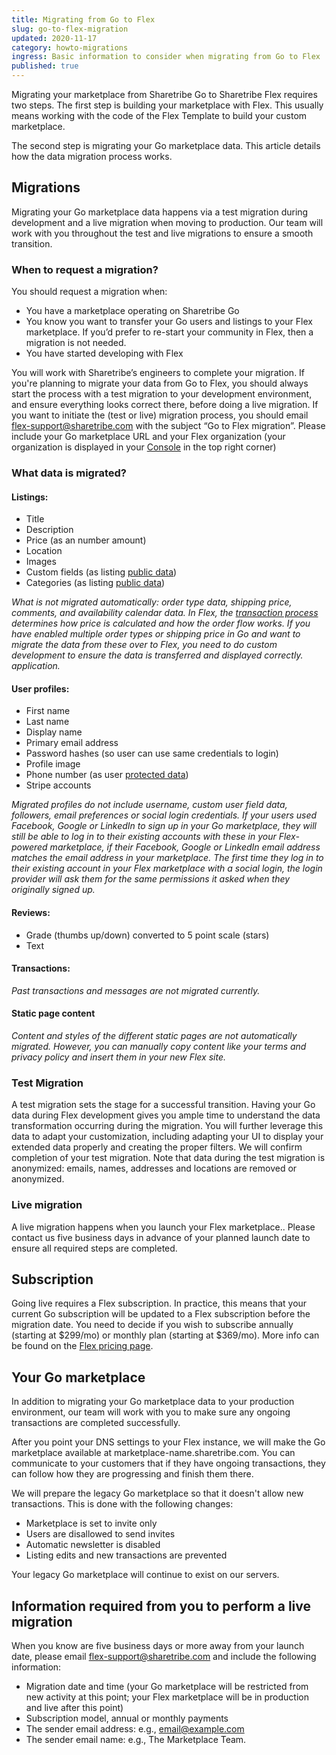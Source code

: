 ```yaml
---
title: Migrating from Go to Flex
slug: go-to-flex-migration
updated: 2020-11-17
category: howto-migrations
ingress: Basic information to consider when migrating from Go to Flex
published: true
---
```


Migrating your marketplace from Sharetribe Go to Sharetribe Flex
requires two steps. The first step is building your marketplace with
Flex. This usually means working with the code of the Flex Template to
build your custom marketplace.

The second step is migrating your Go marketplace data. This article
details how the data migration process works.

## Migrations

Migrating your Go marketplace data happens via a test migration during
development and a live migration when moving to production. Our team
will work with you throughout the test and live migrations to ensure a
smooth transition.

### When to request a migration?

You should request a migration when:

- You have a marketplace operating on Sharetribe Go
- You know you want to transfer your Go users and listings to your Flex
  marketplace. If you’d prefer to re-start your community in Flex, then
  a migration is not needed.
- You have started developing with Flex

You will work with Sharetribe’s engineers to complete your migration. If
you're planning to migrate your data from Go to Flex, you should always
start the process with a test migration to your development environment,
and ensure everything looks correct there, before doing a live
migration. If you want to initiate the (test or live) migration process,
you should email flex-support@sharetribe.com with the subject “Go to
Flex migration”. Please include your Go marketplace URL and your Flex
organization (your organization is displayed in your
[Console](https://flex-console.sharetribe.com/) in the top right corner)

### What data is migrated?

#### Listings:

- Title
- Description
- Price (as an number amount)
- Location
- Images
- Custom fields (as listing
  [public data](https://www.sharetribe.com/docs/references/extended-data/))
- Categories (as listing
  [public data](https://www.sharetribe.com/docs/references/extended-data/))

_What is not migrated automatically: order type data, shipping price,
comments, and availability calendar data. In Flex, the
[transaction process](https://www.sharetribe.com/docs/concepts-transaction-process/transaction-process/)
determines how price is calculated and how the order flow works. If you
have enabled multiple order types or shipping price in Go and want to
migrate the data from these over to Flex, you need to do custom
development to ensure the data is transferred and displayed correctly.
application._

#### User profiles:

- First name
- Last name
- Display name
- Primary email address
- Password hashes (so user can use same credentials to login)
- Profile image
- Phone number (as user
  [protected data](https://www.sharetribe.com/docs/references/extended-data/))
- Stripe accounts

_Migrated profiles do not include username, custom user field data,
followers, email preferences or social login credentials. If your users
used Facebook, Google or LinkedIn to sign up in your Go marketplace,
they will still be able to log in to their existing accounts with these
in your Flex-powered marketplace, if their Facebook, Google or LinkedIn
email address matches the email address in your marketplace. The first
time they log in to their existing account in your Flex marketplace with
a social login, the login provider will ask them for the same
permissions it asked when they originally signed up._

#### Reviews:

- Grade (thumbs up/down) converted to 5 point scale (stars)
- Text

#### Transactions:

_Past transactions and messages are not migrated currently._

#### Static page content

_Content and styles of the different static pages are not automatically
migrated. However, you can manually copy content like your terms and
privacy policy and insert them in your new Flex site._

### Test Migration

A test migration sets the stage for a successful transition. Having your
Go data during Flex development gives you ample time to understand the
data transformation occurring during the migration. You will further
leverage this data to adapt your customization, including adapting your
UI to display your extended data properly and creating the proper
filters. We will confirm completion of your test migration. Note that
data during the test migration is anonymized: emails, names, addresses
and locations are removed or anonymized.

### Live migration

A live migration happens when you launch your Flex marketplace.. Please
contact us five business days in advance of your planned launch date to
ensure all required steps are completed.

## Subscription

Going live requires a Flex subscription. In practice, this means that
your current Go subscription will be updated to a Flex subscription
before the migration date. You need to decide if you wish to subscribe
annually (starting at $299/mo) or monthly plan (starting at $369/mo).
More info can be found on the
[Flex pricing page](https://www.sharetribe.com/products/flex/#pricing).

## Your Go marketplace

In addition to migrating your Go marketplace data to your production
environment, our team will work with you to make sure any ongoing
transactions are completed successfully.

After you point your DNS settings to your Flex instance, we will make
the Go marketplace available at marketplace-name.sharetribe.com. You can
communicate to your customers that if they have ongoing transactions,
they can follow how they are progressing and finish them there.

We will prepare the legacy Go marketplace so that it doesn't allow new
transactions. This is done with the following changes:

- Marketplace is set to invite only
- Users are disallowed to send invites
- Automatic newsletter is disabled
- Listing edits and new transactions are prevented

Your legacy Go marketplace will continue to exist on our servers.

## Information required from you to perform a live migration

When you know are five business days or more away from your launch date,
please email flex-support@sharetribe.com and include the following
information:

- Migration date and time (your Go marketplace will be restricted from
  new activity at this point; your Flex marketplace will be in
  production and live after this point)
- Subscription model, annual or monthly payments
- The sender email address: e.g., email@example.com
- The sender email name: e.g., The Marketplace Team.
